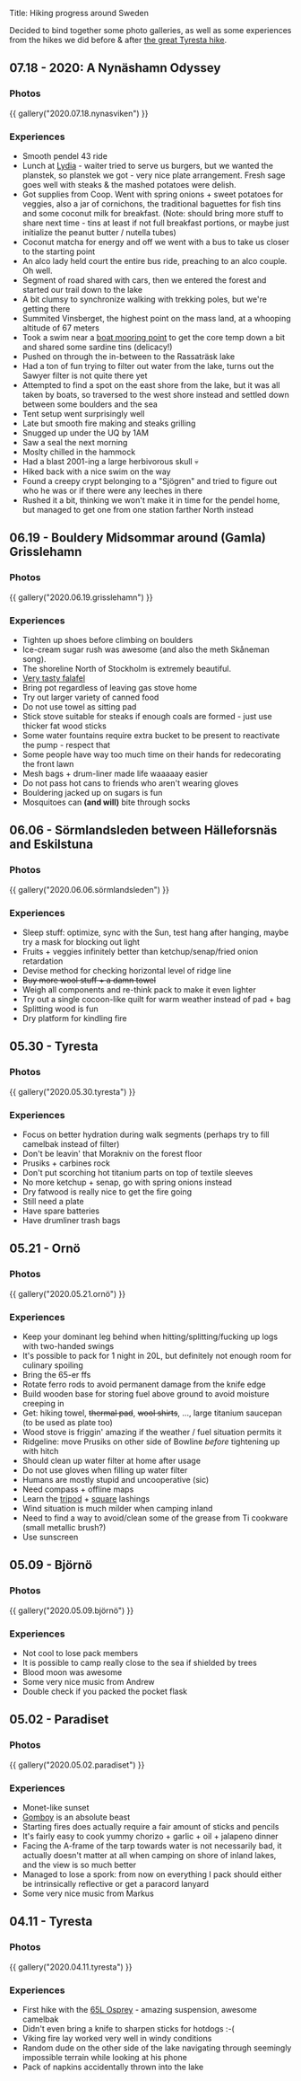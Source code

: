 Title: Hiking progress around Sweden

Decided to bind together some photo galleries, as well as some experiences from
the hikes we did before & after [the great Tyresta hike](https://getbetter.ro/journal/2020-04-17-tyresta-hike/).

## 07.18 - 2020: A Nynäshamn Odyssey

### Photos

{{ gallery("2020.07.18.nynasviken") }}

### Experiences

* Smooth pendel 43 ride
* Lunch at [Lydia](https://goo.gl/maps/Jc3kkA6sevpuAz837) - waiter tried to
serve us burgers, but we wanted the planstek, so planstek we got -
very nice plate arrangement.
Fresh sage goes well with steaks & the mashed potatoes were delish.
* Got supplies from Coop. Went with spring onions + sweet potatoes for veggies,
also a jar of cornichons, the traditional baguettes for fish tins and some
coconut milk for breakfast. (Note: should bring more stuff to share next time -
tins at least if not full breakfast portions,
or maybe just initialize the peanut butter / nutella tubes)
* Coconut matcha for energy and off we went with a bus to take us closer
to the starting point
* An alco lady held court the entire bus ride, preaching to an alco couple. Oh well.
* Segment of road shared with cars, then we entered the forest and started our trail down to the lake
* A bit clumsy to synchronize walking with trekking poles, but we're getting there
* Summited Vinsberget, the highest point on the mass land, at a whooping altitude of 67 meters
* Took a swim near a [boat mooring point](https://goo.gl/maps/5BQWZ1ve5UZRqPuY9)
to get the core temp down a bit and shared some sardine tins (delicacy!)
* Pushed on through the in-between to the Rassaträsk lake
* Had a ton of fun trying to filter out water from the lake,
turns out the Sawyer filter is not quite there yet
* Attempted to find a spot on the east shore from the lake, but it was all
taken by boats, so traversed to the west shore instead and settled down
between some boulders and the sea
* Tent setup went surprisingly well
* Late but smooth fire making and steaks grilling
* Snugged up under the UQ by 1AM
* Saw a seal the next morning
* Moslty chilled in the hammock
* Had a blast 2001-ing a large herbivorous skull 💀
* Hiked back with a nice swim on the way
* Found a creepy crypt belonging to a "Sjögren" and tried to figure out
who he was or if there were any leeches in there
* Rushed it a bit, thinking we won't make it in time for the pendel home, but managed to get
one from one station farther North instead

## 06.19 - Bouldery Midsommar around (Gamla) Grisslehamn

### Photos

{{ gallery("2020.06.19.grisslehamn") }}

### Experiences

* Tighten up shoes before climbing on boulders
* Ice-cream sugar rush was awesome (and also the meth Skåneman song).
* The shoreline North of Stockholm is extremely beautiful.
* [Very tasty falafel](https://j.mp/37Ja9K0)
* Bring pot regardless of leaving gas stove home
* Try out larger variety of canned food
* Do not use towel as sitting pad
* Stick stove suitable for steaks if enough coals are formed - just use thicker fat wood sticks
* Some water fountains require extra bucket to be present to reactivate the pump - respect that
* Some people have way too much time on their hands for redecorating the front lawn
* Mesh bags + drum-liner made life waaaaay easier
* Do not pass hot cans to friends who aren't wearing gloves
* Bouldering jacked up on sugars is fun
* Mosquitoes can **(and will)** bite through socks

## 06.06 - Sörmlandsleden between Hälleforsnäs and Eskilstuna

### Photos

{{ gallery("2020.06.06.sörmlandsleden") }}

### Experiences

* Sleep stuff: optimize, sync with the Sun, test hang after hanging, maybe try
a mask for blocking out light
* Fruits + veggies infinitely better than ketchup/senap/fried onion retardation
* Devise method for checking horizontal level of ridge line
* ~~Buy more wool stuff + a damn towel~~
* Weigh all components and re-think pack to make it even lighter
* Try out a single cocoon-like quilt for warm weather instead of pad + bag
* Splitting wood is fun
* Dry platform for kindling fire

## 05.30 - Tyresta

### Photos

{{ gallery("2020.05.30.tyresta") }}

### Experiences

* Focus on better hydration during walk segments (perhaps try to fill camelbak
instead of filter)
* Don't be leavin' that Morakniv on the forest floor
* Prusiks + carbines rock
* Don't put scorching hot titanium parts on top of textile sleeves
* No more ketchup + senap, go with spring onions instead
* Dry fatwood is really nice to get the fire going
* Still need a plate
* Have spare batteries
* Have drumliner trash bags

## 05.21 - Ornö

### Photos

{{ gallery("2020.05.21.ornö") }}

### Experiences

* Keep your dominant leg behind when hitting/splitting/fucking up logs with
two-handed swings
* It's possible to pack for 1 night in 20L, but definitely not enough room
for culinary spoiling
* Bring the 65-er ffs
* Rotate ferro rods to avoid permanent damage from the knife edge
* Build wooden base for storing fuel above ground to avoid moisture creeping in
* Get: hiking towel, <del>thermal pad</del>, <del>wool shirts</del>, ...,
large titanium saucepan (to be used as plate too)
* Wood stove is friggin' amazing if the weather / fuel situation permits it
* Ridgeline: move Prusiks on other side of Bowline
*before* tightening up with hitch
* Should clean up water filter at home after usage
* Do not use gloves when filling up water filter
* Humans are mostly stupid and uncooperative (sic)
* Need compass + offline maps
* Learn the [tripod](https://www.animatedknots.com/tripod-lashing-knot) + [square](https://www.animatedknots.com/square-lashing-knot) lashings
* Wind situation is much milder when camping inland
* Need to find a way to avoid/clean some of the grease from Ti cookware
(small metallic brush?)
* Use sunscreen

## 05.09 - Björnö

### Photos

{{ gallery("2020.05.09.björnö") }}

### Experiences

* Not cool to lose pack members
* It is possible to camp really close to the sea if shielded by trees
* Blood moon was awesome
* Some very nice music from Andrew
* Double check if you packed the pocket flask

## 05.02 - Paradiset

### Photos

{{ gallery("2020.05.02.paradiset") }}

### Experiences

* Monet-like sunset
* [Gomboy](https://www.amazon.com/dp/B01D8OGM88) is an absolute beast
* Starting fires does actually require a fair amount of sticks and pencils
* It's fairly easy to cook yummy chorizo + garlic + oil + jalapeno dinner
* Facing the A-frame of the tarp towards water is not necessarily bad, it
actually doesn't matter at all when camping on shore of inland lakes, and the
view is so much better
* Managed to lose a spork: from now on everything I pack should either be
intrinsically reflective or get a paracord lanyard
* Some very nice music from Markus

## 04.11 - Tyresta

### Photos

{{ gallery("2020.04.11.tyresta") }}

### Experiences

* First hike with the [65L Osprey](https://www.outdoorgearlab.com/reviews/camping-and-hiking/backpacks-backpacking/osprey-atmos-65-ag) - amazing suspension, awesome camelbak
* Didn't even bring a knife to sharpen sticks for hotdogs :-(
* Viking fire lay worked very well in windy conditions
* Random dude on the other side of the lake navigating through seemingly
impossible terrain while looking at his phone
* Pack of napkins accidentally thrown into the lake
